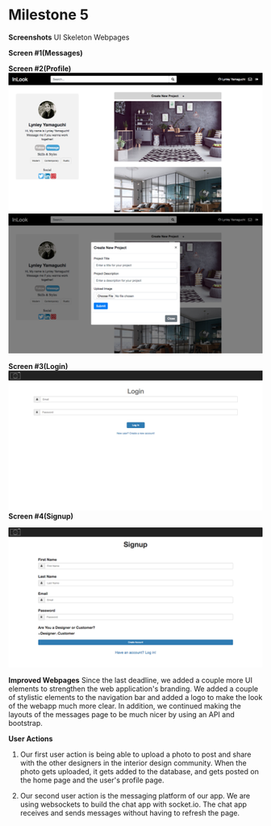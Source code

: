 # Milestone 5

__Screenshots__
UI Skeleton Webpages

__Screen #1(Messages)__

__Screen #2(Profile)__
![](m5_images/profile.png)
![](m5_images/profile1.png)

__Screen #3(Login)__
![](m5_images/login.png)
__Screen #4(Signup)__

![](m5_images/signup.png)


__Improved Webpages__
Since the last deadline, we added a couple more UI elements to strengthen the web application's branding. We added a couple of stylistic elements to the navigation bar and added a logo to make the look of the webapp much more clear. In addition, we continued making the layouts of the messages page to be much nicer by using an API and bootstrap.

__User Actions__
1. Our first user action is being able to upload a photo to post and share with the other designers in the interior design community. When the photo gets uploaded, it gets added to the database, and gets posted on the home page and the user's profile page.

2. Our second user action is the messaging platform of our app. We are using websockets to build the chat app with socket.io. The chat app receives and sends messages without having to refresh the page.
